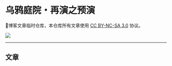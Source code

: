 # 乌鸦庭院・再演之预演

博客文章临时仓库，本仓库所有文章使用 [CC BY-NC-SA 3.0](https://creativecommons.org/licenses/by-nc-sa/3.0/deed.zh) 协议。

![](https://i.creativecommons.org/l/by-nc-sa/3.0/88x31.png)

----

## 文章